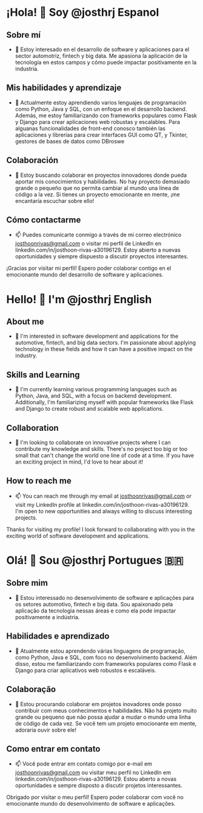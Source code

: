 # ¡Hola! 👋 Soy @josthrj  Espanol

## Sobre mí
- 👀 Estoy interesado en el desarrollo de software y aplicaciones para el sector automotriz, fintech y big data. Me apasiona la aplicación de la tecnología en estos campos y cómo puede impactar positivamente en la industria.

## Mis habilidades y aprendizaje
- 🌱 Actualmente estoy aprendiendo varios lenguajes de programación como Python, Java y SQL, con un enfoque en el desarrollo backend. Además, me estoy familiarizando con frameworks populares como Flask y Django para crear aplicaciones web robustas y escalables.
 Para alguanas funcionalidades de front-end conosco también las aplicaciones y librerias para crear interfaces GUI como QT, y Tkinter, gestores de bases de datos como DBroswe
## Colaboración
- 💞️ Estoy buscando colaborar en proyectos innovadores donde pueda aportar mis conocimientos y habilidades. No hay proyecto demasiado grande o pequeño que no permita cambiar al mundo una línea de código a la vez. Si tienes un proyecto emocionante en mente, ¡me encantaría escuchar sobre ello!

## Cómo contactarme
- 📫 Puedes comunicarte conmigo a través de mi correo electrónico josthoonrivas@gmail.com o visitar mi perfil de LinkedIn en linkedin.com/in/josthoon-rivas-a30196129. Estoy abierto a nuevas oportunidades y siempre dispuesto a discutir proyectos interesantes.

¡Gracias por visitar mi perfil! Espero poder colaborar contigo en el emocionante mundo del desarrollo de software y aplicaciones.

 

# Hello! 👋 I'm @josthrj English

## About me
- 👀 I'm interested in software development and applications for the automotive, fintech, and big data sectors. I'm passionate about applying technology in these fields and how it can have a positive impact on the industry.

## Skills and Learning
- 🌱 I'm currently learning various programming languages such as Python, Java, and SQL, with a focus on backend development. Additionally, I'm familiarizing myself with popular frameworks like Flask and Django to create robust and scalable web applications.

## Collaboration
- 💞️ I'm looking to collaborate on innovative projects where I can contribute my knowledge and skills. There's no project too big or too small that can't change the world one line of code at a time. If you have an exciting project in mind, I'd love to hear about it!

## How to reach me
- 📫 You can reach me through my email at josthoonrivas@gmail.com or visit my LinkedIn profile at linkedin.com/in/josthoon-rivas-a30196129. I'm open to new opportunities and always willing to discuss interesting projects.

Thanks for visiting my profile! I look forward to collaborating with you in the exciting world of software development and applications.



 # Olá! 👋 Sou @josthrj  Portugues 🇧🇷

## Sobre mim
- 👀 Estou interessado no desenvolvimento de software e aplicações para os setores automotivo, fintech e big data. Sou apaixonado pela aplicação da tecnologia nessas áreas e como ela pode impactar positivamente a indústria.

## Habilidades e aprendizado
- 🌱 Atualmente estou aprendendo várias linguagens de programação, como Python, Java e SQL, com foco no desenvolvimento backend. Além disso, estou me familiarizando com frameworks populares como Flask e Django para criar aplicativos web robustos e escaláveis.

## Colaboração
- 💞️ Estou procurando colaborar em projetos inovadores onde posso contribuir com meus conhecimentos e habilidades. Não há projeto muito grande ou pequeno que não possa ajudar a mudar o mundo uma linha de código de cada vez. Se você tem um projeto emocionante em mente, adoraria ouvir sobre ele!

## Como entrar em contato
- 📫 Você pode entrar em contato comigo por e-mail em josthoonrivas@gmail.com ou visitar meu perfil no LinkedIn em linkedin.com/in/josthoon-rivas-a30196129. Estou aberto a novas oportunidades e sempre disposto a discutir projetos interessantes.

Obrigado por visitar o meu perfil! Espero poder colaborar com você no emocionante mundo do desenvolvimento de software e aplicações.

 

